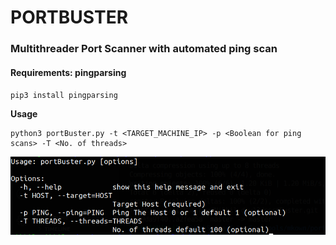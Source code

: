 # PORTBUSTER

### Multithreader Port Scanner with automated ping scan

#### Requirements: pingparsing

`pip3 install pingparsing`

**Usage**

```
python3 portBuster.py -t <TARGET_MACHINE_IP> -p <Boolean for ping scans> -T <No. of threads>
```

![](./images/usage.png)
